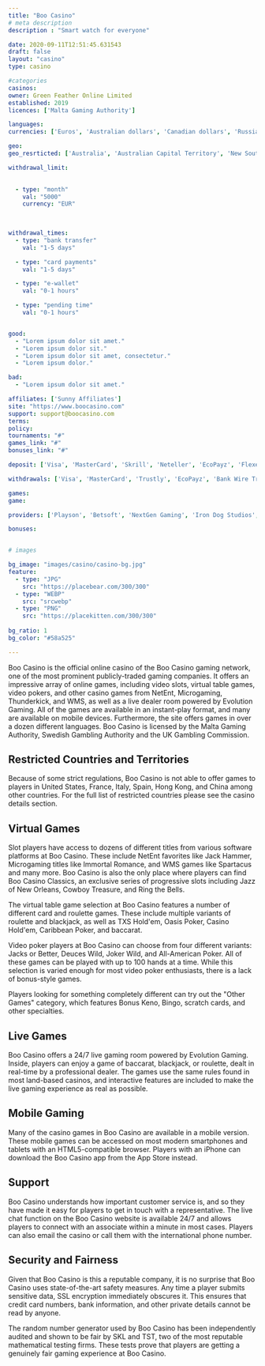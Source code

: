 ```yaml
---
title: "Boo Casino"
# meta description
description : "Smart watch for everyone"

date: 2020-09-11T12:51:45.631543
draft: false
layout: "casino" 
type: casino

#categories
casinos: 
owner: Green Feather Online Limited
established: 2019
licences: ['Malta Gaming Authority']

languages: 
currencies: ['Euros', 'Australian dollars', 'Canadian dollars', 'Russian rubles', 'US dollars', 'South African Rand', 'Norwegian kroner']

geo: 
geo_resrticted: ['Australia', 'Australian Capital Territory', 'New South Wales', 'Northern Territory', 'Queensland', 'South Australia', 'Tasmania', 'Victoria', 'Western Australia', 'Germany', 'Schleswig-Holstein', 'Guernsey', 'Isle of Man', 'Israel', 'Italy', 'Jersey', 'Puerto Rico', 'Spain', 'Sweden', 'Switzerland', 'United Kingdom', 'United States', 'Alabama', 'Alaska', 'American Samoa', 'Arizona', 'Arkansas', 'California', 'Colorado', 'Connecticut', 'Delaware', 'District of Columbia', 'Florida', 'Georgia(US)', 'Guam', 'Hawaii', 'Idaho', 'Illinois', 'Indiana', 'Iowa', 'Kansas', 'Kentucky', 'Louisiana', 'Maine', 'Maryland', 'Massachusetts', 'Michigan', 'Minnesota', 'Mississippi', 'Missouri', 'Montana', 'Nebraska', 'Nevada', 'New Hampshire', 'New Jersey', 'New Mexico', 'New York', 'North Carolina', 'North Dakota', 'Northern Mariana Islands', 'Ohio', 'Oklahoma', 'Oregon', 'Pennsylvania', 'Rhode Island', 'South Carolina', 'South Dakota', 'Tennessee', 'Texas', 'U.S. Virgin Islands', 'Utah', 'Vermont', 'Virginia', 'Washington', 'West Virginia', 'Wisconsin', 'Wyoming']

withdrawal_limit:

  
  - type: "month"
    val: "5000"
    currency: "EUR"
  
  

withdrawal_times:
  - type: "bank transfer"
    val: "1-5 days"

  - type: "card payments"
    val: "1-5 days"

  - type: "e-wallet"
    val: "0-1 hours"

  - type: "pending time"
    val: "0-1 hours"


good:
  - "Lorem ipsum dolor sit amet."
  - "Lorem ipsum dolor sit."
  - "Lorem ipsum dolor sit amet, consectetur."
  - "Lorem ipsum dolor."

bad:
  - "Lorem ipsum dolor sit amet."

affiliates: ['Sunny Affiliates']
site: "https://www.boocasino.com"
support: support@boocasino.com
terms:
policy:
tournaments: "#"
games_link: "#"
bonuses_link: "#"

deposit: ['Visa', 'MasterCard', 'Skrill', 'Neteller', 'EcoPayz', 'Flexepin', 'Cashlib', 'Neosurf', 'Sofortuberweisung', 'GiroPay', 'Trustly', 'Maestro', 'MuchBetter', 'Paysafe Card', 'CashtoCode', 'iDEAL', 'QIWI', 'AstroPay Card', 'Euteller', 'EPS', 'WebMoney']

withdrawals: ['Visa', 'MasterCard', 'Trustly', 'EcoPayz', 'Bank Wire Transfer', 'Neteller', 'Skrill']

games: 
game:

providers: ['Playson', 'Betsoft', 'NextGen Gaming', 'Iron Dog Studios', 'SG Gaming', 'Wazdan', 'Betdigital', 'Bally', 'Barcrest Games', '1x2Games', 'WMS', 'Evolution Gaming', 'Red7 Mobile', 'Booming Games', 'Lightning Box', 'Elk Studios', 'Fugaso', 'Side City Studios', 'Leap', 'Microgaming', 'Ainsworth Gaming Technology', 'Big Time Gaming', 'Blueprint Gaming', 'Genesis Gaming', 'Just For The Win', 'Nolimit City', 'Rabcat', 'Thunderkick', 'Amaya (Chartwell)']

bonuses:


# images

bg_image: "images/casino/casino-bg.jpg"  
feature:
  - type: "JPG" 
    src: "https://placebear.com/300/300"
  - type: "WEBP"
    src: "srcwebp"
  - type: "PNG"
    src: "https://placekitten.com/300/300"  
 
bg_ratio: 1 
bg_color: "#58a525"  

---
```


Boo Casino is the official online casino of the Boo Casino gaming network, one of the most prominent publicly-traded gaming companies. It offers an impressive array of online games, including video slots, virtual table games, video pokers, and other casino games from NetEnt, Microgaming, Thunderkick, and WMS, as well as a live dealer room powered by Evolution Gaming. All of the games are available in an instant-play format, and many are available on mobile devices. Furthermore, the site offers games in over a dozen different languages. Boo Casino is licensed by the Malta Gaming Authority, Swedish Gambling Authority and the UK Gambling Commission.

## Restricted Countries and Territories
Because of some strict regulations, Boo Casino is not able to offer games to players in United States, France, Italy, Spain, Hong Kong, and China among other countries. For the full list of restricted countries please see the casino details section.

## Virtual Games
Slot players have access to dozens of different titles from various software platforms at Boo Casino. These include NetEnt favorites like Jack Hammer, Microgaming titles like Immortal Romance, and WMS games like Spartacus and many more. Boo Casino is also the only place where players can find Boo Casino Classics, an exclusive series of progressive slots including Jazz of New Orleans, Cowboy Treasure, and Ring the Bells.

The virtual table game selection at Boo Casino features a number of different card and roulette games. These include multiple variants of roulette and blackjack, as well as TXS Hold'em, Oasis Poker, Casino Hold'em, Caribbean Poker, and baccarat.

Video poker players at Boo Casino can choose from four different variants: Jacks or Better, Deuces Wild, Joker Wild, and All-American Poker. All of these games can be played with up to 100 hands at a time. While this selection is varied enough for most video poker enthusiasts, there is a lack of bonus-style games.

Players looking for something completely different can try out the "Other Games" category, which features Bonus Keno, Bingo, scratch cards, and other specialties.

## Live Games
Boo Casino offers a 24/7 live gaming room powered by Evolution Gaming. Inside, players can enjoy a game of baccarat, blackjack, or roulette, dealt in real-time by a professional dealer. The games use the same rules found in most land-based casinos, and interactive features are included to make the live gaming experience as real as possible.

## Mobile Gaming
Many of the casino games in Boo Casino are available in a mobile version. These mobile games can be accessed on most modern smartphones and tablets with an HTML5-compatible browser. Players with an iPhone can download the Boo Casino app from the App Store instead.

## Support
Boo Casino understands how important customer service is, and so they have made it easy for players to get in touch with a representative. The live chat function on the Boo Casino website is available 24/7 and allows players to connect with an associate within a minute in most cases. Players can also email the casino or call them with the international phone number.

## Security and Fairness
Given that Boo Casino is this a reputable company, it is no surprise that Boo Casino uses state-of-the-art safety measures. Any time a player submits sensitive data, SSL encryption immediately obscures it. This ensures that credit card numbers, bank information, and other private details cannot be read by anyone.

The random number generator used by Boo Casino has been independently audited and shown to be fair by SKL and TST, two of the most reputable mathematical testing firms. These tests prove that players are getting a genuinely fair gaming experience at Boo Casino.